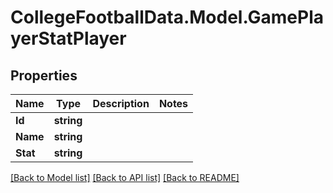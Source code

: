 # CollegeFootballData.Model.GamePlayerStatPlayer

## Properties

Name | Type | Description | Notes
------------ | ------------- | ------------- | -------------
**Id** | **string** |  | 
**Name** | **string** |  | 
**Stat** | **string** |  | 

[[Back to Model list]](../../README.md#documentation-for-models) [[Back to API list]](../../README.md#documentation-for-api-endpoints) [[Back to README]](../../README.md)

